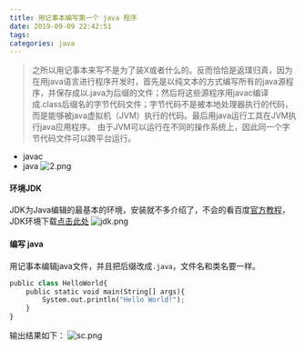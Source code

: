 ```yaml
---
title: 用记事本编写第一个 java 程序
date: 2019-09-09 22:42:51
tags:
categories: java
---
```

>之所以用记事本来写不是为了装X或者什么的。反而恰恰是返璞归真，因为在用java语言进行程序开发时，首先是以纯文本的方式编写所有的java源程序，并保存成以.java为后缀的文件；然后将这些源程序用javac编译成.class后缀名的字节代码文件；字节代码不是被本地处理器执行的代码，而是能够被java虚拟机（JVM）执行的代码。最后用java运行工具在JVM执行java应用程序。 
由于JVM可以运行在不同的操作系统上，因此同一个字节代码文件可以跨平台运行。
+ javac
+ java 
![2.png](https://i.loli.net/2019/09/09/G7BTgl9F4qumOCU.png)

####  环境JDK
JDK为Java编辑的最基本的环境，安装就不多介绍了，不会的看百度[官方教程](https://jingyan.baidu.com/article/6dad5075d1dc40a123e36ea3.html)， JDK环境下载[点击此处](https://www.oracle.com/java/technologies/jdk8-downloads.html)
![jdk.png](https://i.loli.net/2019/09/09/rSosEimABPWq21n.png)

####  编写 java
用记事本编辑java文件，并且把后缀改成`.java`，文件名和类名要一样。
``` python
public class HelloWorld{
	public static void main(String[] args){
		System.out.println("Hello World!");
	}
}
```
输出结果如下：
![sc.png](https://i.loli.net/2019/09/09/qP9h1kxgNLWbwFT.png)